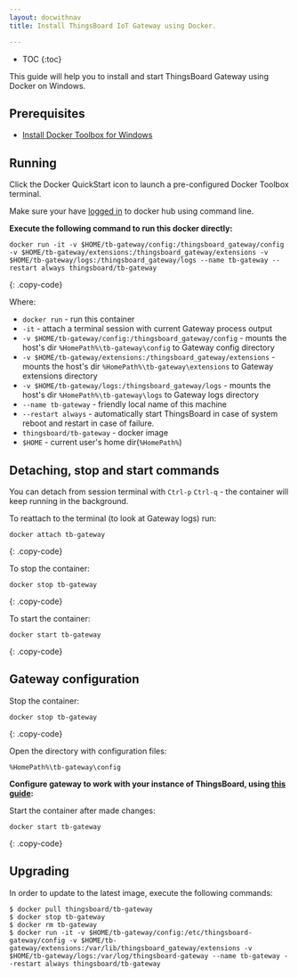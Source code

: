 ```yaml
---
layout: docwithnav
title: Install ThingsBoard IoT Gateway using Docker.

---
```


* TOC
{:toc}

This guide will help you to install and start ThingsBoard Gateway using Docker on Windows.


## Prerequisites

- [Install Docker Toolbox for Windows](https://docs.docker.com/toolbox/toolbox_install_windows/)

## Running

Click the Docker QuickStart icon to launch a pre-configured Docker Toolbox terminal.

Make sure your have [logged in](https://docs.docker.com/engine/reference/commandline/login/) to docker hub using command line.

**Execute the following command to run this docker directly:**

```
docker run -it -v $HOME/tb-gateway/config:/thingsboard_gateway/config -v $HOME/tb-gateway/extensions:/thingsboard_gateway/extensions -v $HOME/tb-gateway/logs:/thingsboard_gateway/logs --name tb-gateway --restart always thingsboard/tb-gateway
```
{: .copy-code}

Where: 
    
- `docker run`              - run this container
- `-it`                     - attach a terminal session with current Gateway process output
- `-v $HOME/tb-gateway/config:/thingsboard_gateway/config`   - mounts the host's dir `%HomePath%\tb-gateway\config` to Gateway config  directory
- `-v $HOME/tb-gateway/extensions:/thingsboard_gateway/extensions`   - mounts the host's dir `%HomePath%\tb-gateway\extensions` to Gateway extensions  directory
- `-v $HOME/tb-gateway/logs:/thingsboard_gateway/logs`   - mounts the host's dir `%HomePath%\tb-gateway\logs` to Gateway logs  directory
- `--name tb-gateway`             - friendly local name of this machine
- `--restart always`        - automatically start ThingsBoard in case of system reboot and restart in case of failure.
- `thingsboard/tb-gateway`          - docker image
- `$HOME`   - current user's home dir(`%HomePath%`)

## Detaching, stop and start commands

You can detach from session terminal with `Ctrl-p` `Ctrl-q` - the container will keep running in the background.

To reattach to the terminal (to look at Gateway logs) run:

```
docker attach tb-gateway
```
{: .copy-code}

To stop the container:

```
docker stop tb-gateway
```
{: .copy-code}

To start the container:

```
docker start tb-gateway
```
{: .copy-code}

## Gateway configuration

Stop the container:

```
docker stop tb-gateway
```
{: .copy-code}

Open the directory with configuration files: 

`%HomePath%\tb-gateway\config`


**Configure gateway to work with your instance of ThingsBoard, using [this guide](/docs/iot-gateway/configuration/):**


Start the container after made changes:

```
docker start tb-gateway
```
{: .copy-code}

## Upgrading

In order to update to the latest image, execute the following commands:

```
$ docker pull thingsboard/tb-gateway
$ docker stop tb-gateway
$ docker rm tb-gateway
$ docker run -it -v $HOME/tb-gateway/config:/etc/thingsboard-gateway/config -v $HOME/tb-gateway/extensions:/var/lib/thingsboard_gateway/extensions -v $HOME/tb-gateway/logs:/var/log/thingsboard-gateway --name tb-gateway --restart always thingsboard/tb-gateway
```